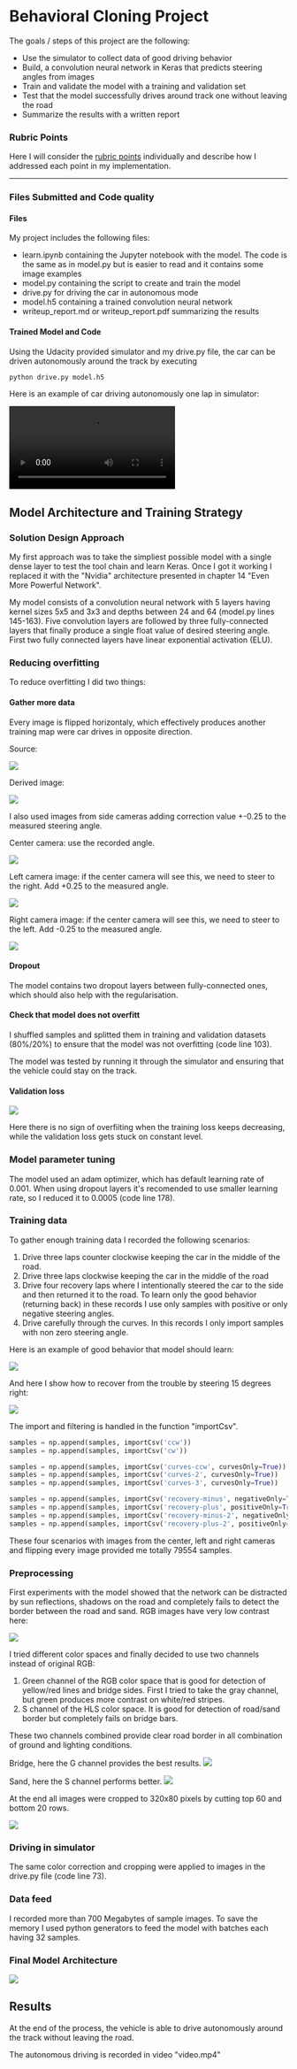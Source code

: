 
# Behavioral Cloning Project #

The goals / steps of this project are the following:
* Use the simulator to collect data of good driving behavior
* Build, a convolution neural network in Keras that predicts steering angles from images
* Train and validate the model with a training and validation set
* Test that the model successfully drives around track one without leaving the road
* Summarize the results with a written report


[//]: # (Image References)

[image1]: ./examples/placeholder.png "Model Visualization"
[image2]: ./examples/placeholder.png "Grayscaling"
[image3]: ./examples/placeholder_small.png "Recovery Image"
[image4]: ./examples/placeholder_small.png "Recovery Image"
[image5]: ./examples/placeholder_small.png "Recovery Image"
[image6]: ./examples/placeholder_small.png "Normal Image"
[image7]: ./examples/placeholder_small.png "Flipped Image"

### Rubric Points ###
Here I will consider the [rubric points](https://review.udacity.com/#!/rubrics/432/view) individually and describe how I addressed each point in my implementation.

---
### Files Submitted and Code quality ###

#### Files ####

My project includes the following files:
* learn.ipynb containing the Jupyter notebook with the model. The code is the same as in model.py but is easier to read and it contains some image examples
* model.py containing the script to create and train the model
* drive.py for driving the car in autonomous mode
* model.h5 containing a trained convolution neural network
* writeup_report.md or writeup_report.pdf summarizing the results

#### Trained Model and Code ####

Using the Udacity provided simulator and my drive.py file, the car can be driven autonomously around the track by executing
```sh
python drive.py model.h5
```

Here is an example of car driving autonomously one lap in simulator:

![](video.mp4)


## Model Architecture and Training Strategy ##

### Solution Design Approach ###

My first approach was to take the simpliest possible model with a single dense layer to test the tool chain and learn Keras. Once I got it working I replaced it with the "Nvidia" architecture presented in chapter 14 "Even More Powerful Network".

My model consists of a convolution neural network with 5 layers having kernel sizes 5x5 and 3x3 and depths between 24 and 64 (model.py lines 145-163). Five convolution layers are followed by three fully-connected layers that finally produce a single float value of desired steering angle.
First two fully connected layers have linear exponential activation (ELU).

### Reducing overfitting ###

To reduce overfitting I did two things:

#### Gather more data ####

Every image is flipped horizontaly, which effectively produces another training map were car drives in opposite direction.  

Source:

<img src="images/normal.jpg" />

Derived image:

<img src="images/flipped.jpg" />


I also used images from side cameras adding correction value +-0.25 to the measured steering angle.

Center camera: use the recorded angle.

<img src="images/center.jpg" />

Left camera image: if the center camera will see this, we need to steer to the right. Add +0.25 to the measured angle.

<img src="images/left.jpg" />

Right camera image: if the center camera will see this, we need to steer to the left. Add -0.25 to the measured angle.

<img src="images/right.jpg" />

#### Dropout ####

The model contains two dropout layers between fully-connected ones, which should also help with the regularisation.

#### Check that model does not overfitt ### 

I shuffled samples and splitted them in training and validation datasets (80%/20%) to ensure that the model was not overfitting (code line 103). 

The model was tested by running it through the simulator and ensuring that the vehicle could stay on the track.

#### Validation loss ####

<img src="images/validation-loss.png" />

Here there is no sign of overfiiting when the training loss keeps decreasing, while the validation loss gets stuck on constant level.

### Model parameter tuning ###

The model used an adam optimizer, which has default learning rate of 0.001. When using dropout layers it's recomended to use smaller learning rate, so I reduced it to 0.0005 (code line 178).

### Training data ###

To gather enough training data I recorded the following scenarios:

1. Drive three laps counter clockwise keeping the car in the middle of the road.
2. Drive three laps clockwise keeping the car in the middle of the road
3. Drive four recovery laps where I intentionally steered the car to the side and then returned it to the road. To learn only the good behavior (returning back) in these records I use only samples with positive or only negative steering angles.
4. Drive carefully through the curves. In this records I only import samples with non zero steering angle.

Here is an example of good behavior that model should learn:

<img src="images/good.jpg" />

And here I show how to recover from the trouble by steering 15 degrees right:

<img src="images/recover.jpg" />

The import and filtering is handled in the function "importCsv".

```python
samples = np.append(samples, importCsv('ccw'))
samples = np.append(samples, importCsv('cw'))

samples = np.append(samples, importCsv('curves-ccw', curvesOnly=True))
samples = np.append(samples, importCsv('curves-2', curvesOnly=True))
samples = np.append(samples, importCsv('curves-3', curvesOnly=True))

samples = np.append(samples, importCsv('recovery-minus', negativeOnly=True))
samples = np.append(samples, importCsv('recovery-plus', positiveOnly=True))
samples = np.append(samples, importCsv('recovery-minus-2', negativeOnly=True))
samples = np.append(samples, importCsv('recovery-plus-2', positiveOnly=True))
```   

These four scenarios with images from the center, left and right cameras and flipping every image provided me totally 79554 samples.  

### Preprocessing ###

First experiments with the model showed that the network can be distracted by sun reflections, shadows on the road and completely fails to detect the border between the road and sand. RGB images have very low contrast here:

<img src="images/sand.jpg" />

I tried different color spaces and finally decided to use two channels instead of original RGB:

1. Green channel of the RGB color space that is good for detection of yellow/red lines and bridge sides. First I tried to take the gray channel, but green produces more contrast on white/red stripes.
2. S channel of the HLS color space. It is good for detection of road/sand border but completely fails on bridge bars.

These two channels combined provide clear road border in all combination of ground and lighting conditions.

Bridge, here the G channel provides the best results.
<img src="images/bridge_2c.jpg" />

Sand, here the S channel performs better.
<img src="images/sand_2c.jpg" />

At the end all images were cropped to 320x80 pixels by cutting top 60 and bottom 20 rows. 
 
<img src="images/crop.jpg" />  

### Driving in simulator ###

The same color correction and cropping were applied to images in the drive.py file (code line 73).
 
### Data feed ###

I recorded more than 700 Megabytes of sample images. To save the memory I used python generators to feed the model with batches each having 32 samples. 


### Final Model Architecture ###

<img src="images/architecture.png" />  

## Results ##

At the end of the process, the vehicle is able to drive autonomously around the track without leaving the road.

The autonomous driving is recorded in video "video.mp4" 


